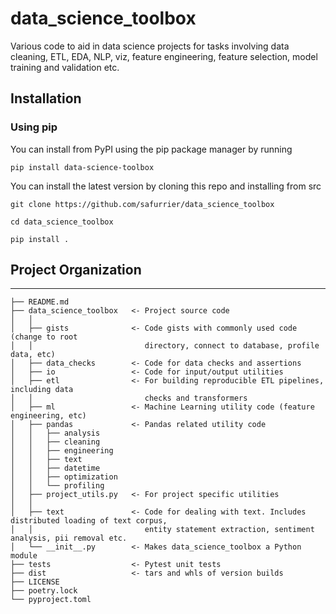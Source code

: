 # data_science_toolbox

Various code to aid in data science projects for tasks involving data cleaning,
ETL, EDA, NLP, viz, feature engineering, feature selection, model training and validation etc.

## Installation

### Using pip

You can install from PyPI using the pip package manager by running

    pip install data-science-toolbox

You can install the latest version by cloning this repo and installing from src

    git clone https://github.com/safurrier/data_science_toolbox

    cd data_science_toolbox    

    pip install .    

## Project Organization

---------------------
    ├── README.md              
    ├── data_science_toolbox   <- Project source code
    │   │
    │   ├── gists              <- Code gists with commonly used code (change to root
    │   │                         directory, connect to database, profile data, etc)
    │   ├── data_checks        <- Code for data checks and assertions
    │   ├── io                 <- Code for input/output utilities
    │   ├── etl                <- For building reproducible ETL pipelines, including data
    │   │                         checks and transformers
    │   ├── ml                 <- Machine Learning utility code (feature engineering, etc) 
    │   ├── pandas             <- Pandas related utility code
    │   │   ├── analysis                  
    │   │   ├── cleaning
    │   │   ├── engineering
    │   │   ├── text    
    │   │   ├── datetime     
    │   │   ├── optimization       
    │   │   └── profiling   
    │   ├── project_utils.py   <- For project specific utilities
    │   │
    │   ├── text               <- Code for dealing with text. Includes distributed loading of text corpus, 
    │   │                         entity statement extraction, sentiment analysis, pii removal etc.
    │   └── __init__.py        <- Makes data_science_toolbox a Python module               
    ├── tests                  <- Pytest unit tests 
    ├── dist                   <- tars and whls of version builds
    ├── LICENSE
    ├── poetry.lock
    └── pyproject.toml 